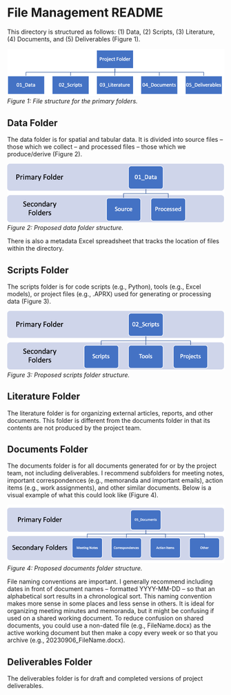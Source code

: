 # File Management README
This directory is structured as follows: (1) Data, (2) Scripts, (3) Literature, (4) Documents, and (5) Deliverables (Figure 1).

![Figure1](https://github.com/deeper747/2023_NSOE_Commuter_Rail/blob/main/06_System/Picture1.png)
*Figure 1: File structure for the primary folders.*

## Data Folder
The data folder is for spatial and tabular data. It is divided into source files – those which we collect – and processed files – those which we produce/derive (Figure 2). 

![Figure2](https://github.com/deeper747/2023_NSOE_Commuter_Rail/blob/main/06_System/Picture2.png)
*Figure 2: Proposed data folder structure.*

There is also a metadata Excel spreadsheet that tracks the location of files within the directory.

## Scripts Folder
The scripts folder is for code scripts (e.g., Python), tools (e.g., Excel models), or project files (e.g., .APRX) used for generating or processing data (Figure 3).

![Figure3](https://github.com/deeper747/2023_NSOE_Commuter_Rail/blob/main/06_System/Picture3.png)
*Figure 3: Proposed scripts folder structure.*

## Literature Folder
The literature folder is for organizing external articles, reports, and other documents. This folder is different from the documents folder in that its contents are not produced by the project team.

## Documents Folder
The documents folder is for all documents generated for or by the project team, not including deliverables. I recommend subfolders for meeting notes, important correspondences (e.g., memoranda and important emails), action items (e.g., work assignments), and other similar documents. Below is a visual example of what this could look like (Figure 4).

![Figure4](https://github.com/deeper747/2023_NSOE_Commuter_Rail/blob/main/06_System/Picture4.png)
*Figure 4: Proposed documents folder structure.*

File naming conventions are important. I generally recommend including dates in front of document names – formatted YYYY-MM-DD – so that an alphabetical sort results in a chronological sort. This naming convention makes more sense in some places and less sense in others. It is ideal for organizing meeting minutes and memoranda, but it might be confusing if used on a shared working document. To reduce confusion on shared documents, you could use a non-dated file (e.g., FileName.docx) as the active working document but then make a copy every week or so that you archive (e.g., 20230906_FileName.docx).

## Deliverables Folder
The deliverables folder is for draft and completed versions of project deliverables. 

